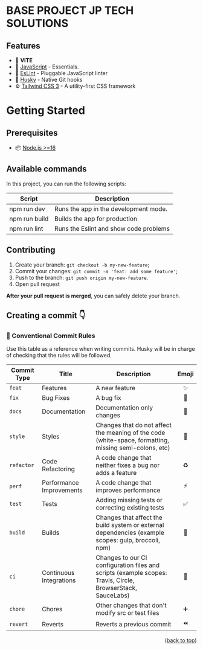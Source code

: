 <p align="center">
  <h1>BASE PROJECT JP TECH SOLUTIONS</h1>
</p>

## Features

-   🚀 **VITE**
-   💎 [JavaScript](https://www.javascript.com/) - Essentials.
-   🔨 [EsLint](https://eslint.org/) - Pluggable JavaScript linter
-   🐺 [Husky](https://github.com/typicode/husky) - Native Git hooks
-   ⚙️ [Tailwind CSS 3](https://tailwindcss.com/docs/installation) - A utility-first CSS framework

# Getting Started

## Prerequisites

-   📦 [Node.js >=16](https://nodejs.org/)

## Available commands

<p>In this project, you can run the following scripts:</p>

| Script      | Description                            |
| ----------- | -------------------------------------- |
| npm run dev    | Runs the app in the development mode.  |
| npm run build  | Builds the app for production          |
| npm run lint   | Runs the Eslint and show code problems |

## Contributing

1. Create your branch: `git checkout -b my-new-feature`;
2. Commit your changes: `git commit -m 'feat: add some feature'`;
3. Push to the branch: `git push origin my-new-feature`.
4. Open pull request

**After your pull request is merged**, you can safely delete your branch.

## Creating a commit 👇

### 📜 Conventional Commit Rules

Use this table as a reference when writing commits. Husky will be in charge of checking that the rules will be followed.

| Commit Type | Title                    | Description                                                                                                 | Emoji |
| ----------- | ------------------------ | ----------------------------------------------------------------------------------------------------------- | :---: |
| `feat`      | Features                 | A new feature                                                                                               |  ✨   |
| `fix`       | Bug Fixes                | A bug fix                                                                                                   |  🐛   |
| `docs`      | Documentation            | Documentation only changes                                                                                  |  📝   |
| `style`     | Styles                   | Changes that do not affect the meaning of the code (white-space, formatting, missing semi-colons, etc)      |  🎨   |
| `refactor`  | Code Refactoring         | A code change that neither fixes a bug nor adds a feature                                                   |  ♻️   |
| `perf`      | Performance Improvements | A code change that improves performance                                                                     |  ⚡   |
| `test`      | Tests                    | Adding missing tests or correcting existing tests                                                           |  ✅   |
| `build`     | Builds                   | Changes that affect the build system or external dependencies (example scopes: gulp, broccoli, npm)         |  🚨   |
| `ci`        | Continuous Integrations  | Changes to our CI configuration files and scripts (example scopes: Travis, Circle, BrowserStack, SauceLabs) |  👷   |
| `chore`     | Chores                   | Other changes that don't modify src or test files                                                           |  ➕   |
| `revert`    | Reverts                  | Reverts a previous commit                                                                                   |  ⏪   |

<p align="right">(<a href="#top">back to top</a>)</p>
